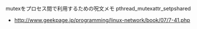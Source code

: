 mutexをプロセス間で利用するための呪文メモ
pthread_mutexattr_setpshared
* http://www.geekpage.jp/programming/linux-network/book/07/7-41.php



